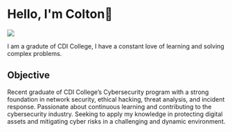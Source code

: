# Hello, I'm Colton👋
<a href="https://www.linkedin.com/in/colton-wolowski-a21138232/"><img src="https://img.shields.io/badge/-LinkedIn-0072b1?&style=for-the-badge&logo=linkedin&logoColor=white" /></a>

I am a gradute of CDI College, I have a constant love of learning and solving complex problems.

## Objective
Recent graduate of CDI College’s Cybersecurity program with a strong foundation in network security, ethical hacking, threat analysis, and incident response. Passionate about continuous learning and contributing to the cybersecurity industry. Seeking to apply my knowledge in protecting digital assets and mitigating cyber risks in a challenging and dynamic environment. 

